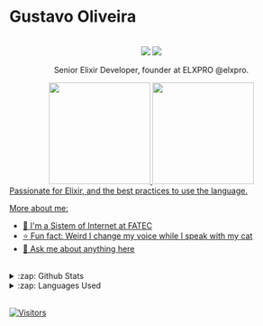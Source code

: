 # Gustavo Oliveira


   <br>
<div  align="center"> 
  <a href="https://www.instagram.com/elxprobr/" target="_blank"><img src="https://img.shields.io/badge/-Instagram-%23E4405F?style=for-the-badge&logo=instagram&logoColor=white" target="_blank"></a>
  <a href="https://www.linkedin.com/in/gustavo-oliveira-642b23aa//" target="_blank"><img src="https://img.shields.io/badge/-LinkedIn-%230077B5?style=for-the-badge&logo=linkedin&logoColor=white" target="_blank"></a>
 


Senior Elixir Developer, founder at ELXPRO @elxpro.


<div>
  <a href="https://github.com/theguuholi">
  <img height="180em" src="https://github-readme-stats.vercel.app/api?username=theguuholi&show_icons=true&theme=vision-friendly-dark&include_all_commits=true&count_private=true"/>
  <img height="180em" src="https://github-readme-stats.vercel.app/api/top-langs/?username=theguuholi&layout=compact&langs_count=7&theme=vision-friendly-dark"/>
</div>

  


</div>
Passionate for Elixir, and the best practices to use the language. 


More about me:
- :school: I'm a Sistem of Internet at FATEC
- :star: Fun fact: Weird I change my voice while I speak with my cat 
- 💬  Ask me about anything [here](https://github.com/anajuliabit/theguuholi/issues)
<br/>

<details>
  <summary>:zap: Github Stats</summary>
  <img src="https://github-readme-stats.vercel.app/api?username=theguuholi&&show_icons=true&title_color=222222&icon_color=03A87C&text_color=333333&bg_color=ffffff">
</details>

<details>
  <summary>:zap: Languages Used</summary>
  <img src="https://github-readme-stats.vercel.app/api/top-langs/?username=theguuholi&layout=compact&bg_color=ffffff&text_color=333333">
</details>
<br/>

[![Visitors](https://visitor-badge.glitch.me/badge?page_id=github/theguuholi)](https://github.com/theguuholi)

